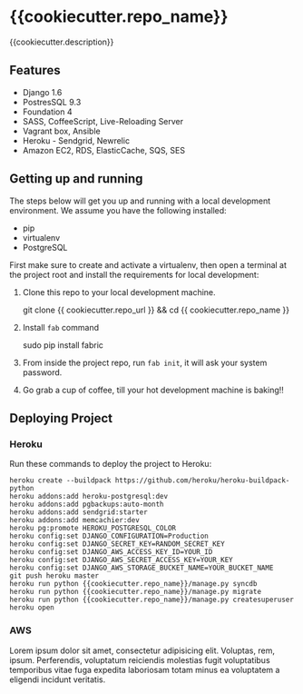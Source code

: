{{cookiecutter.repo_name}}
==============================

{{cookiecutter.description}}

Features
--------

* Django 1.6
* PostresSQL 9.3
* Foundation 4
* SASS, CoffeeScript, Live-Reloading Server
* Vagrant box, Ansible
* Heroku - Sendgrid, Newrelic
* Amazon EC2, RDS, ElasticCache, SQS, SES


## Getting up and running

The steps below will get you up and running with a local development environment. We assume you have the following installed:

* pip
* virtualenv
* PostgreSQL

First make sure to create and activate a virtualenv, then open a terminal at the project root and install the requirements for local development:

1. Clone this repo to your local development machine.

    git clone {{ cookiecutter.repo_url }} && cd {{ cookiecutter.repo_name }}

2. Install `fab` command
    
    sudo pip install fabric

3. From inside the project repo, run `fab init`, it will ask your system password.
4. Go grab a cup of coffee, till your hot development machine is baking!! 


## Deploying Project

### Heroku
 
Run these commands to deploy the project to Heroku:

```
heroku create --buildpack https://github.com/heroku/heroku-buildpack-python
heroku addons:add heroku-postgresql:dev
heroku addons:add pgbackups:auto-month
heroku addons:add sendgrid:starter
heroku addons:add memcachier:dev
heroku pg:promote HEROKU_POSTGRESQL_COLOR
heroku config:set DJANGO_CONFIGURATION=Production
heroku config:set DJANGO_SECRET_KEY=RANDOM_SECRET_KEY
heroku config:set DJANGO_AWS_ACCESS_KEY_ID=YOUR_ID
heroku config:set DJANGO_AWS_SECRET_ACCESS_KEY=YOUR_KEY
heroku config:set DJANGO_AWS_STORAGE_BUCKET_NAME=YOUR_BUCKET_NAME
git push heroku master
heroku run python {{cookiecutter.repo_name}}/manage.py syncdb
heroku run python {{cookiecutter.repo_name}}/manage.py migrate
heroku run python {{cookiecutter.repo_name}}/manage.py createsuperuser
heroku open
```


### AWS

Lorem ipsum dolor sit amet, consectetur adipisicing elit. Voluptas, rem, ipsum. Perferendis, voluptatum reiciendis molestias fugit voluptatibus temporibus vitae fuga expedita laboriosam totam minus ea voluptatem a eligendi incidunt veritatis.
